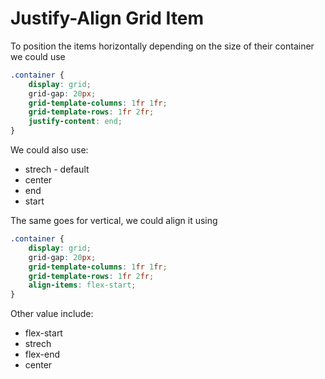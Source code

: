 # Justify-Align Grid Item
To position the items horizontally depending on the size of their container we could use
```css
.container {
    display: grid;
    grid-gap: 20px;
    grid-template-columns: 1fr 1fr;
    grid-template-rows: 1fr 2fr;
    justify-content: end;
}
```

We could also use:
- strech - default
- center
- end
- start

The same goes for vertical, we could align it using 
```css
.container {
    display: grid;
    grid-gap: 20px;
    grid-template-columns: 1fr 1fr;
    grid-template-rows: 1fr 2fr;
    align-items: flex-start;
}
```

Other value include:
- flex-start
- strech
- flex-end
- center